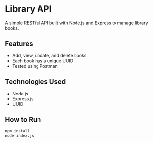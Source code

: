 # Library API

A simple RESTful API built with Node.js and Express to manage library books.

## Features

- Add, view, update, and delete books
- Each book has a unique UUID
- Tested using Postman

## Technologies Used

- Node.js
- Express.js
- UUID

## How to Run

```bash
npm install
node index.js


